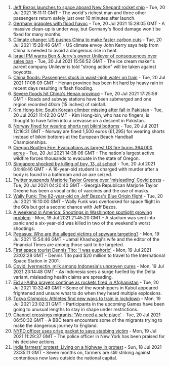 1. [Jeff Bezos launches to space aboard New Shepard rocket ship](https://www.bbc.co.uk/news/science-environment-57849364) - Tue, 20 Jul 2021 16:11:11 GMT - The world's richest man and three other passengers return safely just over 10 minutes after launch.
2. [Germany grapples with flood havoc](https://www.bbc.co.uk/news/world-europe-57902024) - Tue, 20 Jul 2021 15:28:05 GMT - A massive clean-up is under way, but Germany's flood damage won't be fixed for many months.
3. [Climate change: US pushes China to make faster carbon cuts](https://www.bbc.co.uk/news/science-environment-57904042) - Tue, 20 Jul 2021 15:28:46 GMT - US climate envoy John Kerry says help from China is needed to avoid a dangerous rise in heat.
4. [Israel PM warns Ben & Jerry's owner Unilever of consequences over sales ban](https://www.bbc.co.uk/news/world-middle-east-57902243) - Tue, 20 Jul 2021 15:56:52 GMT - The ice cream maker's parent company Unilever is told "strong action" will be taken against boycotts.
5. [China floods: Passengers stuck in waist-high water on train](https://www.bbc.co.uk/news/world-asia-china-57861067) - Tue, 20 Jul 2021 17:08:09 GMT - Henan province has been hit hard by heavy rain in recent days resulting in flash flooding.
6. [Severe floods hit China's Henan province](https://www.bbc.co.uk/news/world-asia-57908888) - Tue, 20 Jul 2021 17:25:59 GMT - Roads and subway stations have been submerged and one region recorded 40cm (15 inches) of rainfall.
7. [Kim Hong-bin: South Korean climber missing after fall in Pakistan](https://www.bbc.co.uk/news/world-asia-57898987) - Tue, 20 Jul 2021 11:42:20 GMT - Kim Hong-bin, who has no fingers, is thought to have fallen into a crevasse on a descent in Pakistan.
8. [Norway fined for wearing shorts not bikini bottoms](https://www.bbc.co.uk/sport/handball/57890430) - Tue, 20 Jul 2021 12:16:31 GMT - Norway are fined 1,500 euros (£1,295) for wearing shorts instead of bikini bottoms at the European Beach Handball Championships.
9. [Oregon Bootleg Fire: Evacuations as largest US fire burns 364,000 acres](https://www.bbc.co.uk/news/world-us-canada-57890935) - Tue, 20 Jul 2021 14:38:06 GMT - The nation's largest active wildfire forces thousands to evacuate in the state of Oregon.
10. [Singapore shocked by killing of boy, 13, at school](https://www.bbc.co.uk/news/world-asia-57897762) - Tue, 20 Jul 2021 04:48:46 GMT - A 16-year-old student is charged with murder after a body is found in a bathroom and an axe seized.
11. [Twitter suspends Marjorie Taylor Greene over 'misleading' Covid posts](https://www.bbc.co.uk/news/world-us-canada-57897401) - Tue, 20 Jul 2021 04:20:40 GMT - Georgia Republican Marjorie Taylor Greene has been a vocal critic of vaccines and the use of masks.
12. [Wally Funk: The 82-year-old on Jeff Bezos's Blue Origin flight](https://www.bbc.co.uk/news/world-us-canada-57686654) - Tue, 20 Jul 2021 16:10:00 GMT - Wally Funk was overlooked for space flight in the 60s but got a second chance with Jeff Bezos.
13. [A weekend in America: Shootings in Washington spotlight growing problem](https://www.bbc.co.uk/news/world-us-canada-57840801) - Mon, 19 Jul 2021 21:45:20 GMT - A stadium was sent into panic and a six-year-old was killed in two of the weekend's worst shootings.
14. [Pegasus: Who are the alleged victims of spyware targeting?](https://www.bbc.co.uk/news/world-57891506) - Mon, 19 Jul 2021 15:54:46 GMT - Jamal Khashoggi's wife and the editor of the Financial Times are among those said to be targeted.
15. [First space tourist Dennis Tito: 'I was euphoric'](https://www.bbc.co.uk/news/business-57891867) - Mon, 19 Jul 2021 23:02:28 GMT - Dennis Tito paid $20 million to travel to the International Space Station in 2001.
16. [Covid: Ivermectin, milk among Indonesia's unproven cures](https://www.bbc.co.uk/news/world-asia-pacific-57838033) - Mon, 19 Jul 2021 23:14:48 GMT - As Indonesia sees a surge fuelled by the Delta variant, misleading health claims are spreading.
17. [Eid al-Adha prayers continue as rockets fired in Afghanistan](https://www.bbc.co.uk/news/world-asia-57900618) - Tue, 20 Jul 2021 10:32:49 GMT - Some of the worshippers in Kabul appeared frightened and unsure what to do when they heard multiple explosions.
18. [Tokyo Olympics: Athletes find new ways to train in lockdown](https://www.bbc.co.uk/news/world-asia-57887074) - Mon, 19 Jul 2021 23:02:31 GMT - Participants in the upcoming Games have been going to unusual lengths to stay in shape under restrictions.
19. [Channel crossings migrants: 'We need a safe place'](https://www.bbc.co.uk/news/uk-57899177) - Tue, 20 Jul 2021 06:50:32 GMT - A BBC team encounters some of the migrants trying to make the dangerous journey to England.
20. [NYPD officer uses crisp packet to save stabbing victim](https://www.bbc.co.uk/news/world-us-canada-57885400) - Mon, 19 Jul 2021 11:29:37 GMT - The police officer in New York has been praised for his decisive actions.
21. [India farmers' protest: Living on a highway in protest](https://www.bbc.co.uk/news/world-asia-india-57863658) - Sun, 18 Jul 2021 23:35:11 GMT - Seven months on, farmers are still striking against contentious new laws outside the national capital.
